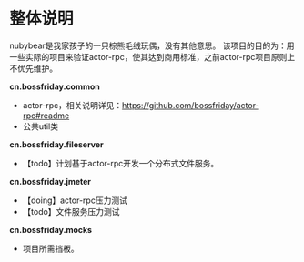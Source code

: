 # 整体说明
nubybear是我家孩子的一只棕熊毛绒玩偶，没有其他意思。 该项目的目的为：用一些实际的项目来验证actor-rpc，使其达到商用标准，之前actor-rpc项目原则上不优先维护。  

**cn.bossfriday.common**
* actor-rpc，相关说明详见：https://github.com/bossfriday/actor-rpc#readme
* 公共util类

**cn.bossfriday.fileserver**
* 【todo】计划基于actor-rpc开发一个分布式文件服务。

**cn.bossfriday.jmeter**
* 【doing】actor-rpc压力测试
* 【todo】文件服务压力测试

**cn.bossfriday.mocks**
* 项目所需挡板。

